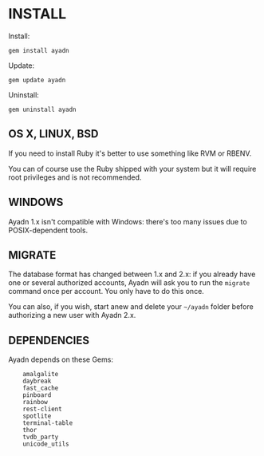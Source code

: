 # INSTALL

Install:

`gem install ayadn`  

Update:

`gem update ayadn`  

Uninstall:

`gem uninstall ayadn`  

## OS X, LINUX, BSD

If you need to install Ruby it's better to use something like RVM or RBENV.

You can of course use the Ruby shipped with your system but it will require root privileges and is not recommended.

## WINDOWS

Ayadn 1.x isn't compatible with Windows: there's too many issues due to POSIX-dependent tools.  

## MIGRATE

The database format has changed between 1.x and 2.x: if you already have one or several authorized accounts, Ayadn will ask you to run the `migrate` command once per account. You only have to do this once.

You can also, if you wish, start anew and delete your `~/ayadn` folder before authorizing a new user with Ayadn 2.x.

## DEPENDENCIES

Ayadn depends on these Gems:

        amalgalite
        daybreak
        fast_cache
        pinboard
        rainbow
        rest-client
        spotlite
        terminal-table
        thor
        tvdb_party
        unicode_utils
